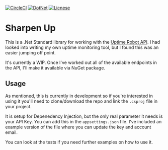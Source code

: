 [![CircleCI](https://img.shields.io/circleci/build/github/IanKnighton/SharpenUp?label=Circle%20CI&style=for-the-badge&logo=CircleCI)]()
[![DotNet](https://img.shields.io/static/v1?label=.Net%20Version&message=2.1&color=orange&style=for-the-badge&logo=.NET)]()
[![Licnese](https://img.shields.io/github/license/IanKnighton/SharpenUp?color=blue&style=for-the-badge)]()

# Sharpen Up

This is a .Net Standard library for working with the [Uptime Robot API](https://uptimerobot.com/api). I had looked into writing my own uptime monitoring tool, but I found this was an easier jumping off point. 

It's currently a WIP. Once I've worked out all of the available endpoints in the API, I'll make it available via NuGet package. 

## Usage

As mentioned, this is currently in development so if you're interested in using it you'll need to clone/download the repo and link the `.csproj` file in your project. 

It is setup for Depenedency Injection, but the only real parameter it needs is your API Key. You can add this in the `appsettings.json` file. I've included an example version of the file where you can update the key and account email. 

You can look at the tests if you need further examples on how to use it. 
